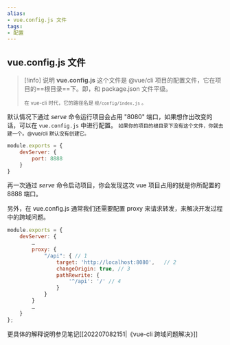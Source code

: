 ```yaml
---
alias: 
- vue.config.js 文件
tags: 
- 配置
---
```


## vue.config.js 文件 

> [!info] 说明
> **vue.config.js** 这个文件是 @vue/cli 项目的配置文件，它在项目的==根目录==下。即，和 package.json 文件平级。
> 
> <small>在 vue-cli 时代，它的路径名是 `根/config/index.js` 。</small>

默认情况下通过 _serve_ 命令运行项目会占用 "8080" 端口，如果想作出改变的话，可以在 `vue.config.js` 中进行配置。 <small>如果你的项目的根目录下没有这个文件，你就去建一个。@vue/cli 默认没有创建它。</small>

```js
module.exports = {
    devServer: {
        port: 8888
    }
}
```

再一次通过 _serve_ 命令启动项目，你会发现这次 vue 项目占用的就是你所配置的 8888 端口。

另外，在 vue.config.js 通常我们还需要配置 proxy 来请求转发，来解决开发过程中的跨域问题。

```js
module.exports = {
    devServer: {
        …
        proxy: {
            "/api": { // 1
                target: 'http://localhost:8080',   // 2 
                changeOrigin: true, // 3
                pathRewrite: {
                    '^/api': '/' // 4
                }
            }
        }
        …
    }
};
```

更具体的解释说明参见笔记[[202207082151|《vue-cli 跨域问题解决》]]

